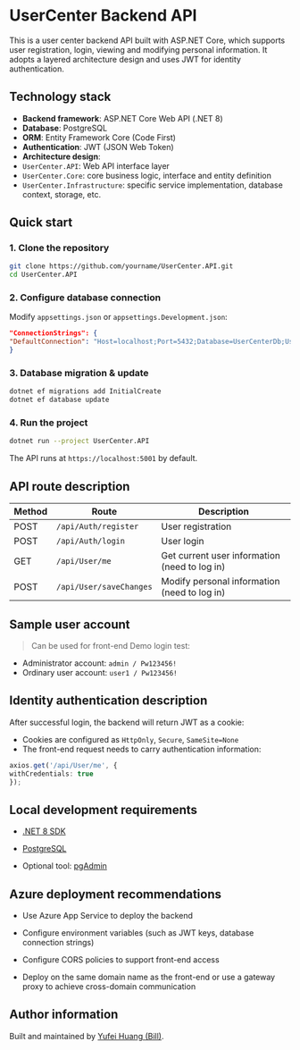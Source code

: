 # UserCenter Backend API

This is a user center backend API built with ASP.NET Core, which supports user registration, login, viewing and modifying personal information. It adopts a layered architecture design and uses JWT for identity authentication.

## Technology stack

- **Backend framework**: ASP.NET Core Web API (.NET 8)
- **Database**: PostgreSQL
- **ORM**: Entity Framework Core (Code First)
- **Authentication**: JWT (JSON Web Token)
- **Architecture design**:
- `UserCenter.API`: Web API interface layer
- `UserCenter.Core`: core business logic, interface and entity definition
- `UserCenter.Infrastructure`: specific service implementation, database context, storage, etc.

## Quick start

### 1. Clone the repository

```bash
git clone https://github.com/yourname/UserCenter.API.git
cd UserCenter.API
```

### 2. Configure database connection

Modify `appsettings.json` or `appsettings.Development.json`:

```json
"ConnectionStrings": {
"DefaultConnection": "Host=localhost;Port=5432;Database=UserCenterDb;Username=youruser;Password=yourpassword"
}
```

### 3. Database migration & update

```bash
dotnet ef migrations add InitialCreate
dotnet ef database update
```

### 4. Run the project

```bash
dotnet run --project UserCenter.API
```

The API runs at `https://localhost:5001` by default.

## API route description

| Method | Route | Description |
|------|-------------------------|------------------------|
| POST | `/api/Auth/register` | User registration |
| POST | `/api/Auth/login` | User login |
| GET | `/api/User/me` | Get current user information (need to log in) |
| POST | `/api/User/saveChanges` | Modify personal information (need to log in) |

## Sample user account

> Can be used for front-end Demo login test:

- Administrator account: `admin / Pw123456!`
- Ordinary user account: `user1 / Pw123456!`

## Identity authentication description

After successful login, the backend will return JWT as a cookie:

- Cookies are configured as `HttpOnly`, `Secure`, `SameSite=None`
- The front-end request needs to carry authentication information:

```ts
axios.get('/api/User/me', {
withCredentials: true
});
```

## Local development requirements

- [.NET 8 SDK](https://dotnet.microsoft.com/download)

- [PostgreSQL](https://www.postgresql.org/)

- Optional tool: [pgAdmin](https://www.pgadmin.org/)

## Azure deployment recommendations

- Use Azure App Service to deploy the backend

- Configure environment variables (such as JWT keys, database connection strings)

- Configure CORS policies to support front-end access

- Deploy on the same domain name as the front-end or use a gateway proxy to achieve cross-domain communication

## Author information

Built and maintained by [Yufei Huang (Bill)](https://www.linkedin.com/in/yufei-huang-18582426a).

